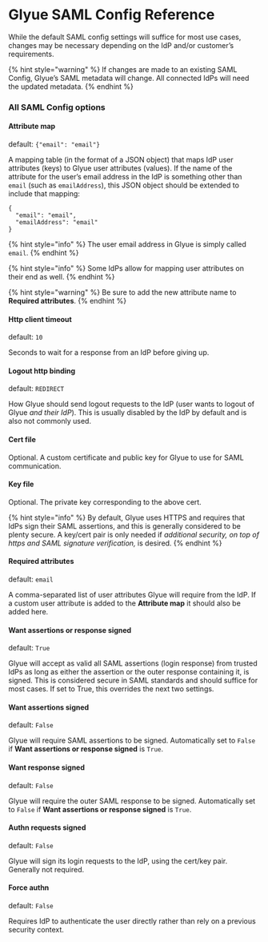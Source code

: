 # Glyue SAML Config Reference

While the default SAML config settings will suffice for most use cases, changes may be necessary depending on the IdP and/or customer’s requirements.

{% hint style="warning" %}
If changes are made to an existing SAML Config, Glyue’s SAML metadata will change. All connected IdPs will need the updated metadata.
{% endhint %}

### All SAML Config options <a href="#samlconfigreference-allsamlconfigoptions" id="samlconfigreference-allsamlconfigoptions"></a>

#### Attribute map <a href="#samlconfigreference-attributemap" id="samlconfigreference-attributemap"></a>

default: `{"email": "email"}`

A mapping table (in the format of a JSON object) that maps IdP user attributes (keys) to Glyue user attributes (values). If the name of the attribute for the user’s email address in the IdP is something other than `email` (such as `emailAddress`), this JSON object should be extended to include that mapping:

```
{
  "email": "email",
  "emailAddress": "email"
}
```

{% hint style="info" %}
The user email address in Glyue is simply called `email`.
{% endhint %}

{% hint style="info" %}
Some IdPs allow for mapping user attributes on their end as well.
{% endhint %}

{% hint style="warning" %}
Be sure to add the new attribute name to **Required attributes**.
{% endhint %}

#### Http client timeout <a href="#samlconfigreference-httpclienttimeout" id="samlconfigreference-httpclienttimeout"></a>

default: `10`

Seconds to wait for a response from an IdP before giving up.

#### Logout http binding <a href="#samlconfigreference-logouthttpbinding" id="samlconfigreference-logouthttpbinding"></a>

default: `REDIRECT`

How Glyue should send logout requests to the IdP (user wants to logout of Glyue _and their IdP_). This is usually disabled by the IdP by default and is also not commonly used.



#### Cert file <a href="#samlconfigreference-certfileoptionalgreen" id="samlconfigreference-certfileoptionalgreen"></a>

Optional. A custom certificate and public key for Glyue to use for SAML communication.

#### Key file  <a href="#samlconfigreference-keyfileoptionalgreen" id="samlconfigreference-keyfileoptionalgreen"></a>

Optional. The private key corresponding to the above cert.

{% hint style="info" %}
By default, Glyue uses HTTPS and requires that IdPs sign their SAML assertions, and this is generally considered to be plenty secure. A key/cert pair is only needed if _additional security, on top of https and SAML signature verification,_ is desired.
{% endhint %}

#### Required attributes <a href="#samlconfigreference-requiredattributes" id="samlconfigreference-requiredattributes"></a>

default: `email`

A comma-separated list of user attributes Glyue will require from the IdP. If a custom user attribute is added to the **Attribute map** it should also be added here.

#### Want assertions or response signed <a href="#samlconfigreference-wantassertionsorresponsesigned" id="samlconfigreference-wantassertionsorresponsesigned"></a>

default: `True`

Glyue will accept as valid all SAML assertions (login response) from trusted IdPs as long as either the assertion or the outer response containing it, is signed. This is considered secure in SAML standards and should suffice for most cases. If set to True, this overrides the next two settings.

#### Want assertions signed <a href="#samlconfigreference-wantassertionssigned" id="samlconfigreference-wantassertionssigned"></a>

default: `False`

Glyue will require SAML assertions to be signed. Automatically set to `False` if **Want assertions or response signed** is `True`.

#### Want response signed <a href="#samlconfigreference-wantresponsesigned" id="samlconfigreference-wantresponsesigned"></a>

default: `False`

Glyue will require the outer SAML response to be signed. Automatically set to `False` if **Want assertions or response signed** is `True`.

#### Authn requests signed <a href="#samlconfigreference-authnrequestssigned" id="samlconfigreference-authnrequestssigned"></a>

default: `False`

Glyue will sign its login requests to the IdP, using the cert/key pair. Generally not required.

#### Force authn <a href="#samlconfigreference-forceauthn" id="samlconfigreference-forceauthn"></a>

default: `False`

Requires IdP to authenticate the user directly rather than rely on a previous security context.
